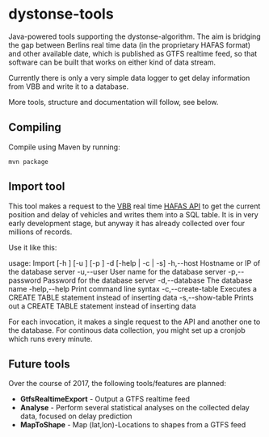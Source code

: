 # dystonse-tools
Java-powered tools supporting the dystonse-algorithm. The aim is bridging the gap between Berlins real time data (in the proprietary HAFAS format) and other available date, which is published as GTFS realtime feed, so that software can be built that works on either kind of data stream.

Currently there is only a very simple data logger to get delay information from VBB and write it to a database.

More tools, structure and documentation will follow, see below.

## Compiling
Compile using Maven by running:

    mvn package

## Import tool
This tool makes a request to the [VBB](http://www.vbb.de/de/article/fahrplan/online-fahrplanservices-auf-einen-blick/vbb-livekarte/20046.html) real time  [HAFAS API](https://github.com/derhuerst/vbb-hafas) to get the current position and delay of vehicles and writes them into a SQL table. It is in very early development stage, but anyway it has already collected over four millions of records.

Use it like this:

usage: Import [-h <arg>] [-u <arg>] [-p <arg>] -d <arg> [-help | -c | -s]
 -h,--host <arg>       Hostname or IP of the database server
 -u,--user <arg>       User name for the database server
 -p,--password <arg>   Password for the database server
 -d,--database <arg>   The database name
 -help,--help          Print command line syntax
 -c,--create-table     Executes a CREATE TABLE statement instead of inserting data
 -s,--show-table       Prints out a CREATE TABLE statement instead of inserting data

For each invocation, it makes a single request to the API and another one to the database. For continous data collection, you might set up a cronjob which runs every minute.

## Future tools
Over the course of 2017, the following tools/features are planned:

 * __GtfsRealtimeExport__ - Output a GTFS realtime feed
 * __Analyse__ - Perform several statistical analyses on the collected delay data, focused on delay prediction
 * __MapToShape__ - Map (lat,lon)-Locations to shapes from a GTFS feed